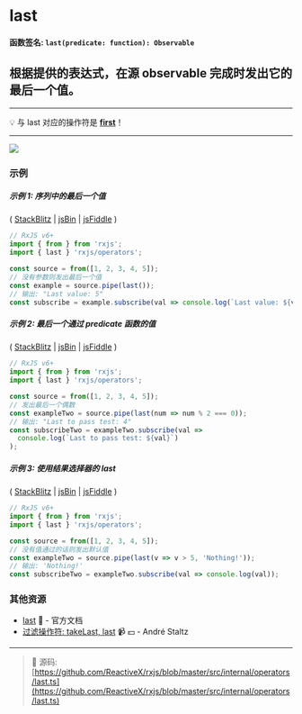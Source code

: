 # last

#### 函数签名: `last(predicate: function): Observable`

## 根据提供的表达式，在源 observable 完成时发出它的最后一个值。

---

:bulb: 与 last 对应的操作符是 [**first**](first.md)！

---

<div class="ua-ad"><a href="https://ultimateangular.com/?ref=76683_kee7y7vk"><img src="https://ultimateangular.com/assets/img/banners/ua-leader.svg"></a></div>

### 示例

##### 示例 1: 序列中的最后一个值

(
[StackBlitz](https://stackblitz.com/edit/typescript-ma7knv?file=index.ts&devtoolsheight=100)
| [jsBin](http://jsbin.com/pevaqeloki/1/edit?js,console) |
[jsFiddle](https://jsfiddle.net/btroncone/b05r434a/) )

```js
// RxJS v6+
import { from } from 'rxjs';
import { last } 'rxjs/operators';

const source = from([1, 2, 3, 4, 5]);
// 没有参数则发出最后一个值
const example = source.pipe(last());
// 输出: "Last value: 5"
const subscribe = example.subscribe(val => console.log(`Last value: ${val}`));
```

##### 示例 2: 最后一个通过 predicate 函数的值

(
[StackBlitz](https://stackblitz.com/edit/typescript-tk42hj?file=index.ts&devtoolsheight=100)
| [jsBin](http://jsbin.com/yagexuwari/1/edit?js,console) |
[jsFiddle](https://jsfiddle.net/btroncone/pkx2btsh/) )

```js
// RxJS v6+
import { from } from 'rxjs';
import { last } 'rxjs/operators';

const source = from([1, 2, 3, 4, 5]);
// 发出最后一个偶数
const exampleTwo = source.pipe(last(num => num % 2 === 0));
// 输出: "Last to pass test: 4"
const subscribeTwo = exampleTwo.subscribe(val =>
  console.log(`Last to pass test: ${val}`)
);
```

##### 示例 3: 使用结果选择器的 last

(
[StackBlitz](https://stackblitz.com/edit/typescript-nrc1an?file=index.ts&devtoolsheight=100)
| [jsBin](http://jsbin.com/fudubebabi/1/edit?js,console) |
[jsFiddle](https://jsfiddle.net/btroncone/L7fbx3vp/) )

```js
// RxJS v6+
import { from } from 'rxjs';
import { last } 'rxjs/operators';

const source = from([1, 2, 3, 4, 5]);
// 没有值通过的话则发出默认值
const exampleTwo = source.pipe(last(v => v > 5, 'Nothing!'));
// 输出: 'Nothing!'
const subscribeTwo = exampleTwo.subscribe(val => console.log(val));
```

### 其他资源

- [last](https://cn.rx.js.org/class/es6/Observable.js~Observable.html#instance-method-last) :newspaper: - 官方文档
- [过滤操作符: takeLast, last](https://egghead.io/lessons/rxjs-filtering-operators-takelast-last?course=rxjs-beyond-the-basics-operators-in-depth) :video_camera: :dollar: - André Staltz

---
> :file_folder: 源码:  [https://github.com/ReactiveX/rxjs/blob/master/src/internal/operators/last.ts](https://github.com/ReactiveX/rxjs/blob/master/src/internal/operators/last.ts)
